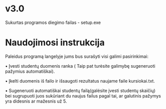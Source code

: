 # v3.0
Sukurtas programos diegimo failas - setup.exe



# Naudojimosi instrukcija
   Paleidus programą langelyje jums bus surašyti visi galimi pasirinkimai:
   
   • Įvesti studentų duomenis ranka ( Taip pat turėsite galimybę sugeneruoti pažymius automatiškai).
   
   • Įkelti duomenis iš failo ir išsaugoti rezultatus naujame faile kursiokai.txt.
   
   • Sugeneruoti automatiškai studentų failą(galėsite įvesti studentų skaičių) bei sugrupuoti juos sukūriant du naujus failus pagal tai, ar galutinis pažymys yra didesnis ar mažesnis už 5.

